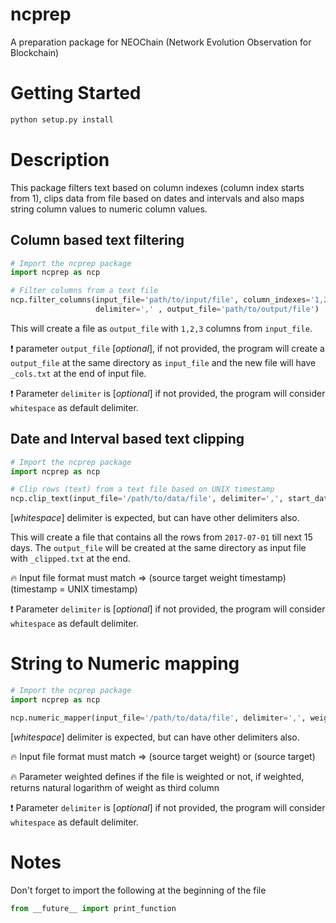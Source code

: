 # ncprep
A preparation package for NEOChain (Network Evolution Observation for Blockchain)

# Getting Started
```python
python setup.py install
```

# Description
This package filters text based on column indexes (column index starts from 1), clips data from file based on dates and
intervals and also maps string column values to numeric column values.

## Column based text filtering
```python
# Import the ncprep package
import ncprep as ncp

# Filter columns from a text file
ncp.filter_columns(input_file='path/to/input/file', column_indexes='1,2,3',
                   delimiter=',' , output_file='path/to/output/file')
```

This will create a file as `output_file` with `1,2,3` columns from `input_file`. 

:exclamation: parameter `output_file` \[*optional*\], if not provided, the program will create a `output_file` at the
same directory as `input_file` and the new file will have `_cols.txt` at the end of input file.

:exclamation: Parameter `delimiter` is \[*optional*\] if not provided, the program will consider `whitespace` as default
delimiter.


## Date and Interval based text clipping
```python
# Import the ncprep package
import ncprep as ncp

# Clip rows (text) from a text file based on UNIX timestamp
ncp.clip_text(input_file='/path/to/data/file', delimiter=',', start_date='2017-07-01', interval=15)

```
\[*whitespace*\] delimiter is expected, but can have other delimiters also.

This will create a file that contains all the rows from `2017-07-01` till next 15 days. The `output_file` will be
created at the same directory as input file with `_clipped.txt` at the end.

:fire: Input file format must match => (source target weight timestamp) (timestamp = UNIX timestamp)

:exclamation: Parameter `delimiter` is \[*optional*\] if not provided, the program will consider `whitespace` as default
delimiter.

# String to Numeric mapping
```python
# Import the ncprep package
import ncprep as ncp

ncp.numeric_mapper(input_file='/path/to/data/file', delimiter=',', weighted='yes')

```
\[*whitespace*\] delimiter is expected, but can have other delimiters also.

:fire: Input file format must match => (source target weight) or (source target)

:fire: Parameter weighted defines if the file is weighted or not, if weighted, returns natural logarithm of weight as
third column

:exclamation: Parameter `delimiter` is \[*optional*\] if not provided, the program will consider `whitespace` as default
delimiter.

# Notes
Don't forget to import the following at the beginning of the file
```python
from __future__ import print_function
```
